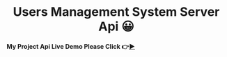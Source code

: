<h1 align="center"> Users Management System Server Api  😀</h1>



#### My Project Api Live Demo Please Click 👉[▶](https://user-management-system-server.vercel.app/ 'Click For Live Project Demo')
